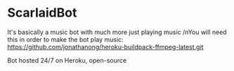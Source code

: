 # ScarlaidBot
It's basically a music bot with much more just playing music
/nYou will need this in order to make the bot play music: https://github.com/jonathanong/heroku-buildpack-ffmpeg-latest.git

Bot hosted 24/7 on Heroku, open-source
